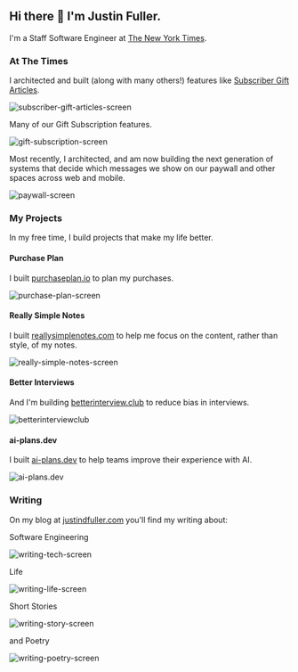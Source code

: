 ## Hi there 👋 I'm Justin Fuller.

I'm a Staff Software Engineer at [The New York Times](https://open.nytimes.com).

### At The Times

I architected and built (along with many others!) features like [Subscriber Gift Articles](https://open.nytimes.com/a-new-way-to-share-new-york-times-stories-3e66e8d7e620?source=collection_home---4------8-----------------------).

![subscriber-gift-articles-screen](https://user-images.githubusercontent.com/11914897/203818464-289c25e1-7fe5-4dbc-bb85-033aeafa6ad7.png)

Many of our Gift Subscription features.

![gift-subscription-screen](https://user-images.githubusercontent.com/11914897/203818857-dc1e87f0-a5cf-48a3-94f3-4d619917df4d.png)

Most recently, I architected, and am now building the next generation of systems that decide which messages we show on our paywall and other spaces across web and mobile.

![paywall-screen](https://user-images.githubusercontent.com/11914897/203819484-2915d7f6-35e8-4cf0-ba9b-f972180734b4.png)

### My Projects

In my free time, I build projects that make my life better.

#### Purchase Plan

I built [purchaseplan.io](https://www.purchaseplan.io) to plan my purchases.

![purchase-plan-screen](https://user-images.githubusercontent.com/11914897/203820085-cd01c6d7-c29a-4fb2-94ed-4aa3914ba61f.png)

#### Really Simple Notes

I built [reallysimplenotes.com](https://www.reallysimplenotes.com) to help me focus on the content, rather than style, of my notes.

![really-simple-notes-screen](https://user-images.githubusercontent.com/11914897/203820596-c7cb88d0-9398-484f-9c93-4a5a8e661ced.png)

#### Better Interviews

And I'm building [betterinterview.club](https://www.betterinterview.club) to reduce bias in interviews.

![betterinterviewclub](https://user-images.githubusercontent.com/11914897/204137704-65ef7478-e032-4112-8ca7-47e714ebcab6.png)

#### ai-plans.dev

I built [ai-plans.dev](https://ai-plans.dev) to help teams improve their experience with AI.

![ai-plans.dev](https://github.com/user-attachments/assets/ffd8a6d4-a953-4d36-b306-5bcf911ed6d5)

### Writing

On my blog at [justindfuller.com](https://www.justindfuller.com) you'll find my writing about:

Software Engineering

![writing-tech-screen](https://user-images.githubusercontent.com/11914897/203987993-54d67678-fd78-40d0-b877-54e2d140884b.png)

Life

![writing-life-screen](https://user-images.githubusercontent.com/11914897/203823941-467877e8-d4c0-4805-b544-0f04790f9047.png)

Short Stories

![writing-story-screen](https://user-images.githubusercontent.com/11914897/203824062-832d88b5-d30d-485a-85de-7fbb56324904.png)

and Poetry

![writing-poetry-screen](https://user-images.githubusercontent.com/11914897/203824176-634fbc48-1072-4b8a-af93-63f2857b9f22.png)